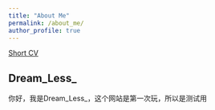 ```yaml
---
title: "About Me"
permalink: /about_me/
author_profile: true
---
```

[Short CV](http://XingLLiu.github.io/files/CV_Xing_LIU.pdf)


## Dream_Less_
你好，我是Dream_Less_，这个网站是第一次玩，所以是测试用


